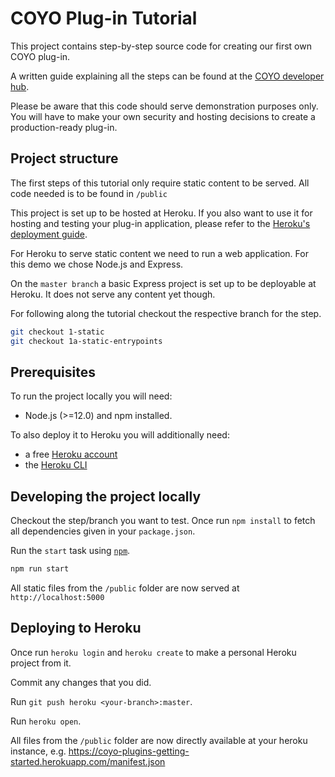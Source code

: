 # COYO Plug-in Tutorial

This project contains step-by-step source code for creating our first own COYO plug-in.

A written guide explaining all the steps can be found at the [COYO developer hub](https://dev.coyoapp.com/docs/tutorial-creating-your-first-plug-in-step-by-step).

Please be aware that this code should serve demonstration purposes only.
You will have to make your own security and hosting decisions to create a production-ready plug-in.

## Project structure

The first steps of this tutorial only require static content to be served. All code needed is to be found in 
`/public`

This project is set up to be hosted at Heroku. If you also want to use it for hosting and testing your plug-in application,
please refer to the [Heroku's deployment guide](https://devcenter.heroku.com/articles/deploying-nodejs).

For Heroku to serve static content we need to run a web application. For this demo we chose Node.js and Express.

On the `master branch` a basic Express project is set up to be deployable at Heroku. It does not serve any content yet though.

For following along the tutorial checkout the respective branch for the step.

```sh
git checkout 1-static
git checkout 1a-static-entrypoints
```

## Prerequisites

To run the project locally you will need:
* Node.js (>=12.0) and npm installed.

To also deploy it to Heroku you will additionally need:
* a free [Heroku account](https://signup.heroku.com/signup/dc)
* the [Heroku CLI](https://cli.heroku.com/)

## Developing the project locally

Checkout the step/branch you want to test.
Once run `npm install` to fetch all dependencies given in your `package.json`.

Run the `start` task using [`npm`](https://docs.npmjs.com/getting-started/what-is-npm).

```sh
npm run start
```
All static files from the `/public` folder are now served at `http://localhost:5000`

## Deploying to Heroku

Once run `heroku login` and `heroku create` to make a personal Heroku project from it.

Commit any changes that you did.

Run `git push heroku <your-branch>:master`.

Run `heroku open`.

All files from the `/public` folder are now directly available at your heroku instance,
e.g. https://coyo-plugins-getting-started.herokuapp.com/manifest.json 
